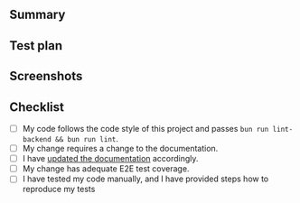 ## Summary

<!-- Write a short description about your PR -->

## Test plan

<!-- Include the steps to test your PR -->
<!-- Any PR that requires a complex setup to test MUST include this -->

## Screenshots

<!-- Include screenshots/videos (if any) of how the PR works -->
<!-- Please include this if CLI/frontend behaviour has changed, can be skipped for backend changes -->

## Checklist

<!--- Go over all the following points, and put an `x` in all the boxes that apply. -->
<!--- If you're unsure about any of these, don't hesitate to ask. We're here to help! -->

- [ ] My code follows the code style of this project and passes `bun run lint-backend && bun run lint`.
- [ ] My change requires a change to the documentation.
- [ ] I have [updated the documentation](https://github.com/Cap-go/website) accordingly.
- [ ] My change has adequate E2E test coverage.
- [ ] I have tested my code manually, and I have provided steps how to reproduce my tests 

